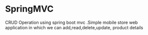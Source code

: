 # SpringMVC
CRUD Operation using spring boot mvc .Simple mobile store web application in which we can add,read,delete,update, product details
